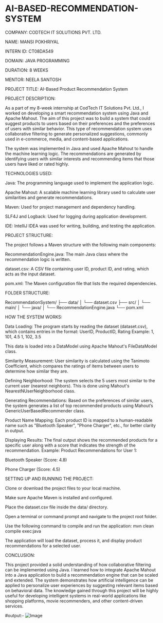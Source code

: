 # AI-BASED-RECOMMENDATION-SYSTEM
COMPANY: CODTECH IT SOLUTIONS PVT. LTD.

NAME: MANSI POKHRIYAL

INTERN ID: CT08DA549

DOMAIN: JAVA PROGRAMMING

DURATION: 8 WEEKS

MENTOR: NEELA SANTOSH

PROJECT TITLE: AI-Based Product Recommendation System

PROJECT DESCRIPTION:

As a part of my 8-week internship at CodTech IT Solutions Pvt. Ltd., I worked on developing a smart recommendation system using Java and Apache Mahout. The aim of this project was to build a system that could suggest products to users based on their preferences and the preferences of users with similar behavior. This type of recommendation system uses collaborative filtering to generate personalized suggestions, commonly used in e-commerce, media, and content-based applications.

The system was implemented in Java and used Apache Mahout to handle the machine learning logic. The recommendations are generated by identifying users with similar interests and recommending items that those users have liked or rated highly.

TECHNOLOGIES USED:

Java: The programming language used to implement the application logic.

Apache Mahout: A scalable machine learning library used to calculate user similarities and generate recommendations.

Maven: Used for project management and dependency handling.

SLF4J and Logback: Used for logging during application development.

IDE: IntelliJ IDEA was used for writing, building, and testing the application.

PROJECT STRUCTURE:

The project follows a Maven structure with the following main components:

RecommendationEngine.java: The main Java class where the recommendation logic is written.

dataset.csv: A CSV file containing user ID, product ID, and rating, which acts as the input dataset.

pom.xml: The Maven configuration file that lists the required dependencies.

FOLDER STRUCTURE:

RecommendationSystem/
├── data/
│ └── dataset.csv
├── src/
│ └── main/
│ └── java/
│ └── RecommendationEngine.java
└── pom.xml

HOW THE SYSTEM WORKS:

Data Loading:
The program starts by reading the dataset (dataset.csv), which contains entries in the format:
UserID, ProductID, Rating
Example:
1, 101, 4.5
1, 102, 3.5

This data is loaded into a DataModel using Apache Mahout's FileDataModel class.

Similarity Measurement:
User similarity is calculated using the Tanimoto Coefficient, which compares the ratings of items between users to determine how similar they are.

Defining Neighborhood:
The system selects the 5 users most similar to the current user (nearest neighbors). This is done using Mahout's NearestNUserNeighborhood class.

Generating Recommendations:
Based on the preferences of similar users, the system generates a list of top recommended products using Mahout’s GenericUserBasedRecommender class.

Product Name Mapping:
Each product ID is mapped to a human-readable name such as "Bluetooth Speaker", "Phone Charger", etc., for better clarity in output.

Displaying Results:
The final output shows the recommended products for a specific user along with a score that indicates the strength of the recommendation.
Example:
Product Recommendations for User 1:

Bluetooth Speaker (Score: 4.8)

Phone Charger (Score: 4.5)

SETTING UP AND RUNNING THE PROJECT:

Clone or download the project files to your local machine.

Make sure Apache Maven is installed and configured.

Place the dataset.csv file inside the data/ directory.

Open a terminal or command prompt and navigate to the project root folder.

Use the following command to compile and run the application:
mvn clean compile exec:java

The application will load the dataset, process it, and display product recommendations for a selected user.

CONCLUSION:

This project provided a solid understanding of how collaborative filtering can be implemented using Java. I learned how to integrate Apache Mahout into a Java application to build a recommendation engine that can be scaled and extended. The system demonstrates how artificial intelligence can be applied to personalize user experiences by suggesting relevant items based on behavioral data. The knowledge gained through this project will be highly useful for developing intelligent systems in real-world applications like shopping platforms, movie recommenders, and other content-driven services.


#output:-
![Image](https://github.com/user-attachments/assets/afa66417-57c2-49f7-9f34-237a5b721b60)
